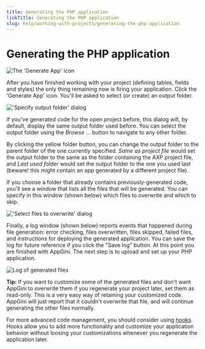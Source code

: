 ```yaml
---
title: Generating the PHP application
linkTitle: Generating the PHP application
slug: help/working-with-projects/generating-the-php-application
---
```


# Generating the PHP application

  
![The 'Generate App' icon](https://cdn.bigprof.com/images/generate-app-icon.png)

After you have finished working with your project (defining tables, fields and styles) the only thing remaining now is firing your application. Click the 'Generate App' icon. You'll be asked to select (or create) an output folder.  
  

!['Specify output folder' dialog](https://cdn.bigprof.com/screencasts/specify-output-folder-dialog.png)

If you've generated code for the open project before, this dialog will, by default, display the same output folder used before. You can select the output folder using the _Browse ..._ button to navigate to any other folder.

By clicking the yellow folder button, you can change the output folder to the parent folder of the one currently specified. _Same as project file_ would set the output folder to the same as the folder containing the AXP project file, and _Last used folder_ would set the output folder to the one you used last (beware! this might contain an app generated by a different project file).

  
If you choose a folder that already contains previously-generated code, you'll see a window that lists all the files that will be generated. You can specify in this window (shown below) which files to overwrite and which to skip.  
  

!['Select files to overwrite' dialog](https://cdn.bigprof.com/appgini-desktop/help/generating-php-application-3.png)

  
Finally, a log window (shown below) reports events that happened during file generation: error checking, files overwritten, files skipped, failed files, and instructions for deploying the generated application. You can save the log for future reference if you click the "Save log" button. At this point you are finished with AppGini. The next step is to upload and set up your PHP application.  
  

![Log of generated files](https://cdn.bigprof.com/appgini-desktop/help/generating-php-application-4.png)
  
  
**Tip:** If you want to customize some of the generated files and don't want AppGini to overwrite them if you regenerate your project later, set them as read-only. This is a very easy way of retaining your customized code. AppGini will just report that it couldn't overwrite that file, and will continue generating the other files normally.  
  
For more advanced code management, you should consider using [hooks](/appgini/help/advanced-topics/hooks). Hooks allow you to add more functionality and customize your application behavior without loosing your customizations whenever you regenerate the application later.

